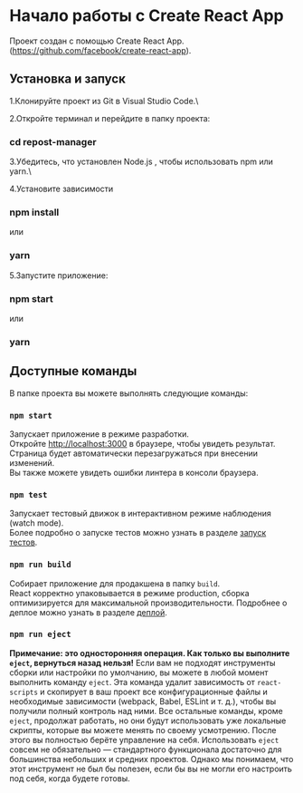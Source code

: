 # Начало работы с Create React App
Проект создан с помощью Create React App.(https://github.com/facebook/create-react-app).

## Установка и запуск
1.Клонируйте проект из Git в Visual Studio Code.\

2.Откройте терминал и перейдите в папку проекта:
### cd repost-manager

3.Убедитесь, что установлен Node.js , чтобы использовать npm или yarn.\

4.Установите зависимости
### npm install 
или
### yarn

5.Запустите приложение:
### npm start
или
### yarn


## Доступные команды
В папке проекта вы можете выполнять следующие команды:
### `npm start`
Запускает приложение в режиме разработки.\
Откройте [http://localhost:3000](http://localhost:3000) в браузере, чтобы увидеть результат.
Страница будет автоматически перезагружаться при внесении изменений.\
Вы также можете увидеть ошибки линтера в консоли браузера.

### `npm test`
Запускает тестовый движок в интерактивном режиме наблюдения (watch mode).\
Более подробно о запуске тестов можно узнать в разделе [запуск тестов](https://facebook.github.io/create-react-app/docs/running-tests).

### `npm run build`
Собирает приложение для продакшена в папку `build`. \
React корректно упаковывается в режиме production, сборка оптимизируется для максимальной производительности.
Подробнее о деплое можно узнать в разделе [деплой](https://facebook.github.io/create-react-app/docs/deployment  ).

### `npm run eject`
**Примечание: это односторонняя операция. Как только вы выполните `eject`, вернуться назад нельзя!**
Если вам не подходят инструменты сборки или настройки по умолчанию, вы можете в любой момент выполнить команду `eject`.
Эта команда удалит зависимость от `react-scripts` и скопирует в ваш проект все конфигурационные файлы и необходимые зависимости (webpack, Babel, ESLint и т. д.), чтобы вы получили полный контроль над ними.
Все остальные команды, кроме `eject`, продолжат работать, но они будут использовать уже локальные скрипты, которые вы можете менять по своему усмотрению. После этого вы полностью берёте управление на себя.
Использовать `eject` совсем не обязательно — стандартного функционала достаточно для большинства небольших и средних проектов. Однако мы понимаем, что этот инструмент не был бы полезен, если бы вы не могли его настроить под себя, когда будете готовы.
